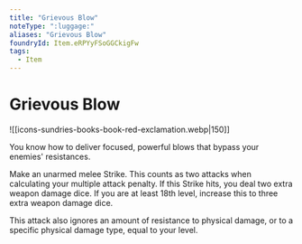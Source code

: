 ```yaml
---
title: "Grievous Blow"
noteType: ":luggage:"
aliases: "Grievous Blow"
foundryId: Item.eRPYyFSoGGCkigFw
tags:
  - Item
---
```


# Grievous Blow
![[icons-sundries-books-book-red-exclamation.webp|150]]

You know how to deliver focused, powerful blows that bypass your enemies' resistances.

Make an unarmed melee Strike. This counts as two attacks when calculating your multiple attack penalty. If this Strike hits, you deal two extra weapon damage dice. If you are at least 18th level, increase this to three extra weapon damage dice.

This attack also ignores an amount of resistance to physical damage, or to a specific physical damage type, equal to your level.
